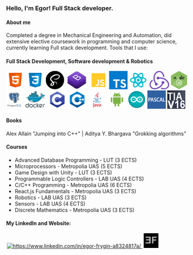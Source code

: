 ### Hello, I'm Egor! Full Stack developer.
#### About me
Completed a degree in Mechanical Engineering and Automation, did extensive elective coursework in programming and computer science, currently learning Full stack development. Tools that I use:
#### Full Stack Development, Software development & Robotics
![HTML5](images/html.png)
![CSS3](images/css.png)
![SASS](images/sass.png)
![Bootstrap](images/bootstrap.png)
![JavaScript](images/js.png)
![TypeSctipt](images/ts.png)
![React.js](images/react.png)
![Redux.js](images/redux.png)
![Node.js](images/node.png)
![PostgreSQL](images/sql.png)
![Docker](images/docker.png)
![C](images/c.png)
![C++](images/cpp.png)
![Java](images/java.png)
![Android](images/android.png)
![Arduino](images/arduino.png)
![Pascal](images/pascal.png)
![TIA Portal](images/tiaportal.png)

#### Books
Alex Allain "Jumping into C++" | Aditya Y. Bhargava "Grokking algorithms"

#### Courses
- Advanced Database Programming - LUT (3 ECTS)
- Microprocessors - Metropolia UAS (5 ECTS)
- Game Design with Unity - LUT (3 ECTS)
- Programmable Logic Controllers - LAB UAS (4 ECTS)
- C/C++ Programming - Metropolia UAS (6 ECTS)
- React.js Fundamentals - Metropolia UAS (3 ECTS)
- Robotics - LAB UAS (3 ECTS)
- Sensors - LAB UAS (4 ECTS)
- Discrete Mathematics - Metropolia UAS (3 ECTS)

#### My LinkedIn and Website:
<p align="left">
    <a href="https://www.linkedin.com/in/egor-frygin-a8324817a/" target="_blank"  style = "padding:2px">
        <img height="40px" src="https://raw.githubusercontent.com/rahuldkjain/github-profile-readme-generator/master/src/images/icons/Social/linked-in-alt.svg" alt="https://www.linkedin.com/in/egor-frygin-a8324817a/"/>
    </a>
    <a href="https://homykaze.github.io/index.html" target="_blank" style = "padding:2px">
        <img src="images/logo.jpg" height="40px"/>
    </a>
</p>
